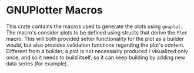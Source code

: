 # GNUPlotter Macros

This crate contains the macros used to generate the plots using `gnuplot`. 
The macro's consider plots to be defined using structs that derive the `Plot` macro. This will both 
provided setter functionality for the plot as a builder would, but also provides validation functions
regarding the plot's content. Different from a builder, a plot is not necessarily produced / visualized
only once, and so it needs to build itself, so it can keep building by adding new data series (for example).

